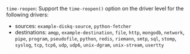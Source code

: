 `time-reopen`: Support the `time-reopen()` option on the driver level for the following drivers:
 * sources: `example-diskq-source`, `python-fetcher`
 * destinations: `amqp`, `example-destination`, `file`, `http`, `mongodb`, `network`, `pipe`,
                 `program`, `pseudofile`, `python`, `redis`, `riemann`, `smtp`, `sql`, `stomp`,
                 `syslog`, `tcp`, `tcp6`, `udp`, `udp6`, `unix-dgram`, `unix-stream`, `usertty`
